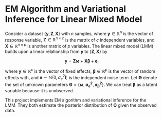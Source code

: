 



# EM Algorithm and Variational Inference for Linear Mixed Model


Consider a dataset $\{\boldsymbol{y}, \boldsymbol{Z}, \boldsymbol{X}\}$ with $n$ samples, where $\boldsymbol{y} \in \mathbb{R}^n$ is the vector of response variable, $\boldsymbol{Z} \in \mathbb{R}^{n\times c}$ is the matrix of $c$ independent variables, and $\boldsymbol{X} \in \mathbb{R}^{n\times p}$ is another matrix of $p$ variables. The linear mixed model (LMM) builds upon a linear relationship from $\boldsymbol{y}$ to $\{\boldsymbol{Z}, \boldsymbol{X}\}$ by

$$\boldsymbol{y} = \boldsymbol{Z}\boldsymbol{\omega} + \boldsymbol{X}\boldsymbol{\beta} + \boldsymbol{e},$$

where $\boldsymbol{y} \in \mathbb{R}^c$ is the vector of fixed effects, $\boldsymbol{\beta} \in \mathbb{R}^p$ is the vector of random effects with, and $\boldsymbol{e} \sim \mathbb{N}(0, \sigma^2_e \boldsymbol{I})$ is the independent noise term. Let $\boldsymbol{\Theta}$ denote
the set of unknown parameters $\boldsymbol{\Theta} = \{\boldsymbol{\omega, \sigma^2_e, \sigma^2_\beta}\}$. We can treat $\boldsymbol{\beta}$ as a latent variable
because it is unobserved.

This project implements EM algorithm and variational inference for the LMM. They both estimate the posterior distribution of $\boldsymbol{\Theta}$ given the observed data.